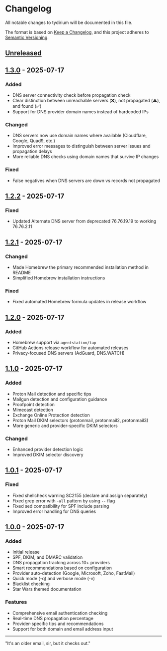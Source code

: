 # Changelog

All notable changes to tydirium will be documented in this file.

The format is based on [Keep a Changelog](https://keepachangelog.com/en/1.0.0/),
and this project adheres to [Semantic Versioning](https://semver.org/spec/v2.0.0.html).

## [Unreleased]

## [1.3.0] - 2025-07-17
### Added
- DNS server connectivity check before propagation check
- Clear distinction between unreachable servers (❌), not propagated (⚠️), and found (✅)
- Support for DNS provider domain names instead of hardcoded IPs

### Changed
- DNS servers now use domain names where available (Cloudflare, Google, Quad9, etc.)
- Improved error messages to distinguish between server issues and propagation delays
- More reliable DNS checks using domain names that survive IP changes

### Fixed
- False negatives when DNS servers are down vs records not propagated

## [1.2.2] - 2025-07-17
### Fixed
- Updated Alternate DNS server from deprecated 76.76.19.19 to working 76.76.2.11

## [1.2.1] - 2025-07-17
### Changed
- Made Homebrew the primary recommended installation method in README
- Simplified Homebrew installation instructions

### Fixed
- Fixed automated Homebrew formula updates in release workflow

## [1.2.0] - 2025-07-17
### Added
- Homebrew support via `agentstation/tap`
- GitHub Actions release workflow for automated releases
- Privacy-focused DNS servers (AdGuard, DNS.WATCH)

## [1.1.0] - 2025-07-17
### Added
- Proton Mail detection and specific tips
- Mailgun detection and configuration guidance
- Proofpoint detection
- Mimecast detection
- Exchange Online Protection detection
- Proton Mail DKIM selectors (protonmail, protonmail2, protonmail3)
- More generic and provider-specific DKIM selectors

### Changed
- Enhanced provider detection logic
- Improved DKIM selector discovery

## [1.0.1] - 2025-07-17
### Fixed
- Fixed shellcheck warning SC2155 (declare and assign separately)
- Fixed grep error with `-all` pattern by using `--` flag
- Fixed sed compatibility for SPF include parsing
- Improved error handling for DNS queries

## [1.0.0] - 2025-07-17
### Added
- Initial release
- SPF, DKIM, and DMARC validation
- DNS propagation tracking across 10+ providers
- Smart recommendations based on configuration
- Provider auto-detection (Google, Microsoft, Zoho, FastMail)
- Quick mode (-q) and verbose mode (-v)
- Blacklist checking
- Star Wars themed documentation

### Features
- Comprehensive email authentication checking
- Real-time DNS propagation percentage
- Provider-specific tips and recommendations
- Support for both domain and email address input

---

"It's an older email, sir, but it checks out."

[Unreleased]: https://github.com/agentstation/tydirium/compare/v1.3.0...HEAD
[1.3.0]: https://github.com/agentstation/tydirium/compare/v1.2.2...v1.3.0
[1.2.2]: https://github.com/agentstation/tydirium/compare/v1.2.1...v1.2.2
[1.2.1]: https://github.com/agentstation/tydirium/compare/v1.2.0...v1.2.1
[1.2.0]: https://github.com/agentstation/tydirium/compare/v1.1.0...v1.2.0
[1.1.0]: https://github.com/agentstation/tydirium/compare/v1.0.1...v1.1.0
[1.0.1]: https://github.com/agentstation/tydirium/compare/v1.0.0...v1.0.1
[1.0.0]: https://github.com/agentstation/tydirium/releases/tag/v1.0.0